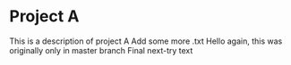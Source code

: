 # Project A
This is a description of project A
Add some more .txt
Hello again, this was originally only in master branch
Final next-try text
